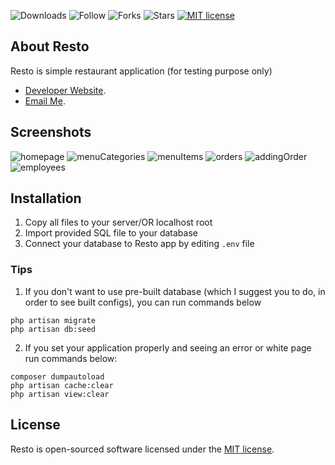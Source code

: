 ![Downloads](https://img.shields.io/github/downloads/robertnicjoo/Resto/v.1/total.svg?style=plastic)
![Follow](https://img.shields.io/github/followers/robertnicjoo.svg?style=plastic)
![Forks](https://img.shields.io/github/forks/robertnicjoo/Resto.svg?style=plastic)
![Stars](https://img.shields.io/github/stars/robertnicjoo/Resto.svg?style=plastic)
[![MIT license](https://img.shields.io/badge/License-MIT-blue.svg)](https://lbesson.mit-license.org/)

## About Resto

Resto is simple restaurant application (for testing purpose only)

- [Developer Website](https://tjd-studio.com).
- [Email Me](mailto:robertnicjoo@outlook.com).

## Screenshots

![homepage](https://raw.githubusercontent.com/robertnicjoo/Resto/master/screenshots/1.png)
![menuCategories](https://raw.githubusercontent.com/robertnicjoo/Resto/master/screenshots/2.png)
![menuItems](https://raw.githubusercontent.com/robertnicjoo/Resto/master/screenshots/3.png)
![orders](https://raw.githubusercontent.com/robertnicjoo/Resto/master/screenshots/4.png)
![addingOrder](https://raw.githubusercontent.com/robertnicjoo/Resto/master/screenshots/5.png)
![employees](https://raw.githubusercontent.com/robertnicjoo/Resto/master/screenshots/6.png)

## Installation

1. Copy all files to your server/OR localhost root
2. Import provided SQL file to your database
3. Connect your database to Resto app by editing `.env` file

### Tips

1. If you don't want to use pre-built database (which I suggest you to do, in order to see built configs), you can run commands below

```
php artisan migrate
php artisan db:seed
```

2. If you set your application properly and seeing an error or white page run commands below:

```
composer dumpautoload
php artisan cache:clear
php artisan view:clear
```

## License

Resto is open-sourced software licensed under the [MIT license](https://opensource.org/licenses/MIT).
